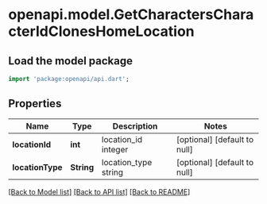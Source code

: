 # openapi.model.GetCharactersCharacterIdClonesHomeLocation

## Load the model package
```dart
import 'package:openapi/api.dart';
```

## Properties
Name | Type | Description | Notes
------------ | ------------- | ------------- | -------------
**locationId** | **int** | location_id integer | [optional] [default to null]
**locationType** | **String** | location_type string | [optional] [default to null]

[[Back to Model list]](../README.md#documentation-for-models) [[Back to API list]](../README.md#documentation-for-api-endpoints) [[Back to README]](../README.md)


